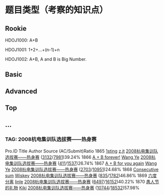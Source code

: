 # 题目类型（考察的知识点）

## Rookie

HDOJ1000: A+B

HDOJ1001: 1+2+...+(n-1)+n

HDOJ1002: A+B, A and B is Big Number.

## Basic

## Advanced

## Top

## ...


### TAG: 2008杭电集训队选拔赛——热身赛

<tbody><tr>
  		<td class="TABLE_HEADER" width="5%" bgcolor="#1A5CC8" align="center">Pro.ID</td>
	<td class="TABLE_HEADER" width="30%" bgcolor="#1A5CC8" align="center">Title</td>
	<td class="TABLE_HEADER" width="10%" bgcolor="#1A5CC8" align="center">Author</td>
	<td class="TABLE_HEADER" width="35%" bgcolor="#1A5CC8" align="center">Source</td>
	<td class="TABLE_HEADER" width="15%" bgcolor="#1A5CC8" align="center">(AC/Submit)Ratio</td>
  </tr>
  <tr>
  		<td class="TABLE_TEXT">1865</td>
	<td class="TABLE_TEXT2"><a href="/showproblem.php?pid=1865">1sting</a></td>
	<td class="TABLE_TEXT"><a href="/search.php?field=problem&amp;key=z.jt&amp;author=1&amp;searchmode=author">z.jt</a></td>
	<td class="TABLE_TEXT"><a href="/search.php?field=problem&amp;key=2008%BA%BC%B5%E7%BC%AF%D1%B5%B6%D3%D1%A1%B0%CE%C8%FC%A1%AA%A1%AA%C8%C8%C9%ED%C8%FC&amp;source=1&amp;searchmode=source">2008杭电集训队选拔赛——热身赛</a></td>
	<td class="TABLE_TEXT">
(<a href="status.php?pid=1865&amp;status=5">3132</a>/<a href="status.php?pid=1865">7981</a>)39.24%	</td>
  </tr>
  <tr>
  		<td class="TABLE_TEXT" bgcolor="#d7ebff">1866</td>
	<td class="TABLE_TEXT2" bgcolor="#d7ebff"><a href="/showproblem.php?pid=1866">A + B forever!</a></td>
	<td class="TABLE_TEXT" bgcolor="#d7ebff"><a href="/search.php?field=problem&amp;key=Wang Ye&amp;author=1&amp;searchmode=author">Wang Ye</a></td>
	<td class="TABLE_TEXT" bgcolor="#d7ebff"><a href="/search.php?field=problem&amp;key=2008%BA%BC%B5%E7%BC%AF%D1%B5%B6%D3%D1%A1%B0%CE%C8%FC%A1%AA%A1%AA%C8%C8%C9%ED%C8%FC&amp;source=1&amp;searchmode=source">2008杭电集训队选拔赛——热身赛</a></td>
	<td class="TABLE_TEXT" bgcolor="#d7ebff">
(<a href="status.php?pid=1866&amp;status=5">411</a>/<a href="status.php?pid=1866">1537</a>)26.74%	</td>
  </tr>
  <tr>
  		<td class="TABLE_TEXT">1867</td>
	<td class="TABLE_TEXT2"><a href="/showproblem.php?pid=1867">A + B for you again</a></td>
	<td class="TABLE_TEXT"><a href="/search.php?field=problem&amp;key=Wang Ye&amp;author=1&amp;searchmode=author">Wang Ye</a></td>
	<td class="TABLE_TEXT"><a href="/search.php?field=problem&amp;key=2008%BA%BC%B5%E7%BC%AF%D1%B5%B6%D3%D1%A1%B0%CE%C8%FC%A1%AA%A1%AA%C8%C8%C9%ED%C8%FC&amp;source=1&amp;searchmode=source">2008杭电集训队选拔赛——热身赛</a></td>
	<td class="TABLE_TEXT">
(<a href="status.php?pid=1867&amp;status=5">2703</a>/<a href="status.php?pid=1867">10951</a>)24.68%	</td>
  </tr>
  <tr>
  		<td class="TABLE_TEXT" bgcolor="#d7ebff">1868</td>
	<td class="TABLE_TEXT2" bgcolor="#d7ebff"><a href="/showproblem.php?pid=1868">Consecutive sum</a></td>
	<td class="TABLE_TEXT" bgcolor="#d7ebff"><a href="/search.php?field=problem&amp;key=Wiskey&amp;author=1&amp;searchmode=author">Wiskey</a></td>
	<td class="TABLE_TEXT" bgcolor="#d7ebff"><a href="/search.php?field=problem&amp;key=2008%BA%BC%B5%E7%BC%AF%D1%B5%B6%D3%D1%A1%B0%CE%C8%FC%A1%AA%A1%AA%C8%C8%C9%ED%C8%FC&amp;source=1&amp;searchmode=source">2008杭电集训队选拔赛——热身赛</a></td>
	<td class="TABLE_TEXT" bgcolor="#d7ebff">
(<a href="status.php?pid=1868&amp;status=5">835</a>/<a href="status.php?pid=1868">1782</a>)46.86%	</td>
  </tr>
  <tr>
  		<td class="TABLE_TEXT">1869</td>
	<td class="TABLE_TEXT2"><a href="/showproblem.php?pid=1869">六度分离</a></td>
	<td class="TABLE_TEXT"><a href="/search.php?field=problem&amp;key=linle&amp;author=1&amp;searchmode=author">linle</a></td>
	<td class="TABLE_TEXT"><a href="/search.php?field=problem&amp;key=2008%BA%BC%B5%E7%BC%AF%D1%B5%B6%D3%D1%A1%B0%CE%C8%FC%A1%AA%A1%AA%C8%C8%C9%ED%C8%FC&amp;source=1&amp;searchmode=source">2008杭电集训队选拔赛——热身赛</a></td>
	<td class="TABLE_TEXT">
(<a href="status.php?pid=1869&amp;status=5">6497</a>/<a href="status.php?pid=1869">16152</a>)40.22%	</td>
  </tr>
  <tr>
  		<td class="TABLE_TEXT" bgcolor="#d7ebff">1870</td>
	<td class="TABLE_TEXT2" bgcolor="#d7ebff"><a href="/showproblem.php?pid=1870">愚人节的礼物</a></td>
	<td class="TABLE_TEXT" bgcolor="#d7ebff"><a href="/search.php?field=problem&amp;key=Kiki&amp;author=1&amp;searchmode=author">Kiki</a></td>
	<td class="TABLE_TEXT" bgcolor="#d7ebff"><a href="/search.php?field=problem&amp;key=2008%BA%BC%B5%E7%BC%AF%D1%B5%B6%D3%D1%A1%B0%CE%C8%FC%A1%AA%A1%AA%C8%C8%C9%ED%C8%FC&amp;source=1&amp;searchmode=source">2008杭电集训队选拔赛——热身赛</a></td>
	<td class="TABLE_TEXT" bgcolor="#d7ebff">
(<a href="status.php?pid=1870&amp;status=5">10744</a>/<a href="status.php?pid=1870">18532</a>)57.98%	</td>
  </tr>
</tbody>